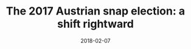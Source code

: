 ---
title: "The 2017 Austrian snap election: a shift rightward"
collection: publications
permalink: /publication/2018-02-WEP
date: 2018-02-07
venue: West European Politics
paperurl: '/files/pdf/publications/2018-02-WEP.pdf'
link: 'https://doi.org/10.1080/01402382.2018.1429057'
citation: 'Bodlos, Anita, and Carolina Plescia. 2018. &quot;The 2017 Austrian snap election: a shift rightward.&quot; <i>West European Politics</i> 41(6): 1354-1363. doi.org/10.1080/01402382.2018.1429057'
---